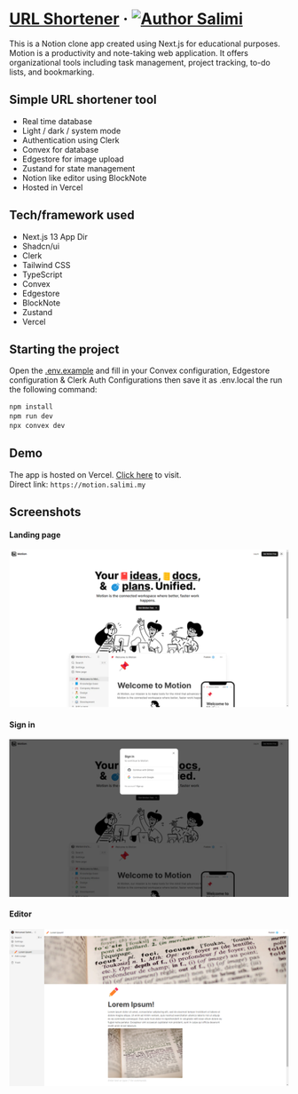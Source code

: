 # [URL Shortener](https://url.salimi.my) &middot; [![Author Salimi](https://img.shields.io/badge/Author-Salimi-%3C%3E)](https://www.linkedin.com/in/mohamad-salimi/)

This is a Notion clone app created using Next.js for educational purposes. Motion is a productivity and note-taking web application. It offers organizational tools including task management, project tracking, to-do lists, and bookmarking.

## Simple URL shortener tool

- Real time database
- Light / dark / system mode
- Authentication using Clerk
- Convex for database
- Edgestore for image upload
- Zustand for state management
- Notion like editor using BlockNote
- Hosted in Vercel

## Tech/framework used

- Next.js 13 App Dir
- Shadcn/ui
- Clerk
- Tailwind CSS
- TypeScript
- Convex
- Edgestore
- BlockNote
- Zustand
- Vercel

## Starting the project

Open the [.env.example](/.env.example) and fill in your Convex configuration, Edgestore configuration & Clerk Auth Configurations then save it as .env.local the run the following command:

```bash
npm install
npm run dev
npx convex dev
```

## Demo

The app is hosted on Vercel. [Click here](https://motion.salimi.my) to visit.
<br>
Direct link: `https://motion.salimi.my`

## Screenshots

#### Landing page

![Landing page](/screenshots/screenshot-1.png)

#### Sign in

![Sign in](/screenshots/screenshot-2.png)

#### Editor

![Editor](/screenshots/screenshot-3.png)
